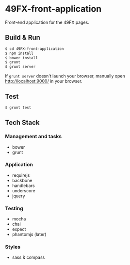 49FX-front-application
======================

Front-end application for the 49FX pages.

## Build & Run ##

```sh
$ cd 49FX-front-application
$ npm install
$ bower install
$ grunt
$ grunt server
```

If `grunt server` doesn't launch your browser, manually open [http://localhost:9000/](http://localhost:9000/) in your browser.

## Test ##

```sh
$ grunt test
```

## Tech Stack ##

### Management and tasks ###
 - bower
 - grunt

### Application ###
 - requirejs
 - backbone
 - handlebars
 - underscore
 - jquery

### Testing ###
 - mocha
 - chai
 - expect
 - phantomjs (later)

### Styles ###
 - sass & compass
